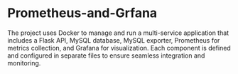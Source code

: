 # Prometheus-and-Grfana
The project uses Docker to manage and run a multi-service application that includes a Flask API, MySQL database, MySQL exporter, Prometheus for metrics collection, and Grafana for visualization. Each component is defined and configured in separate files to ensure seamless integration and monitoring.
